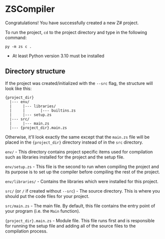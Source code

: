 # ZSCompiler
Congratulations! You have successfully created a new Z# project.


To run the project, `cd` to the project directory and type in the following command:
```commandline
py -m zs c .
```

* At least Python version 3.10 must be installed


## Directory structure
If the project was created/initialized with the `--src` flag, 
the structure will look like this:

```
{project_dir}
  |--- env/
  |     |--- libraries/
  |     |       |--- builtins.zs
  |     |--- setup.zs
  |--- src/
  |     |--- main.zs
  |--- {project_dir}.main.zs
```

Otherwise, it'll look exactly the same except that the `main.zs` file will
be placed in the `{project_dir}` directory instead of in the `src` directory.

`env/` - This directory contains project specific items used for compilation
    such as libraries installed for the project and the setup file.

`env/setup.zs` - This file is the second to run when compiling the project and
    its purpose is to set up the compiler before compiling the rest of the project.
        
`env/libraries/` - Contains the libraries which were installed for this project.

`src/` (or `/` if created without `--src`) - The source directory. 
    This is where you should put the code files for your project.

`src/main.zs` - The main file. By default, this file contains the entry point
    of your program (i.e. the `Main` function).

`{project_dir}.main.zs` - Module file. This file runs first and is responsible
    for running the setup file and adding all of the source files to the compilation
    process.
